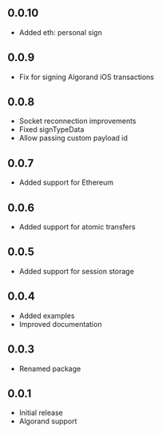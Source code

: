 ## 0.0.10

* Added eth: personal sign

## 0.0.9

* Fix for signing Algorand iOS transactions

## 0.0.8

* Socket reconnection improvements
* Fixed signTypeData
* Allow passing custom payload id

## 0.0.7

* Added support for Ethereum

## 0.0.6

* Added support for atomic transfers

## 0.0.5

* Added support for session storage

## 0.0.4

* Added examples
* Improved documentation

## 0.0.3

* Renamed package

## 0.0.1

* Initial release
* Algorand support

